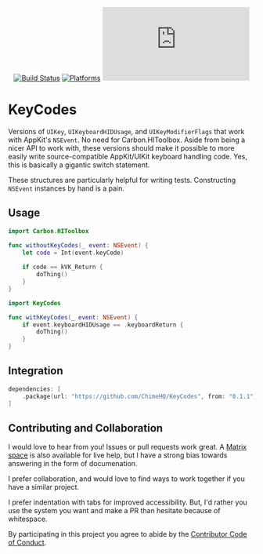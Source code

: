 <div align="center">

[![Build Status][build status badge]][build status]
[![Platforms][platforms badge]][platforms]
[![Matrix][matrix badge]][matrix]

</div>

# KeyCodes

Versions of `UIKey`, `UIKeyboardHIDUsage`, and `UIKeyModifierFlags` that work with AppKit's `NSEvent`. No need for Carbon.HIToolbox. Aside from being a nicer API to work with, these versions should make it possible to more easily write source-compatible AppKit/UIKit keyboard handling code. Yes, this is basically a gigantic switch statement.

These structures are particularly helpful for writing tests. Constructing `NSEvent` instances by hand is a pain.

## Usage

```swift
import Carbon.HIToolbox

func withoutKeyCodes(_ event: NSEvent) {
    let code = Int(event.keyCode)
    
    if code == kVK_Return {
        doThing()
    }
}

import KeyCodes

func withKeyCodes(_ event: NSEvent) {
    if event.keyboardHIDUsage == .keyboardReturn {
        doThing()
    }
}
```

## Integration

```swift
dependencies: [
    .package(url: "https://github.com/ChimeHQ/KeyCodes", from: "0.1.1")
]
```

## Contributing and Collaboration

I would love to hear from you! Issues or pull requests work great. A [Matrix space][matrix] is also available for live help, but I have a strong bias towards answering in the form of documenation.

I prefer collaboration, and would love to find ways to work together if you have a similar project.

I prefer indentation with tabs for improved accessibility. But, I'd rather you use the system you want and make a PR than hesitate because of whitespace.

By participating in this project you agree to abide by the [Contributor Code of Conduct](CODE_OF_CONDUCT.md).

[build status]: https://github.com/ChimeHQ/KeyCodes/actions
[build status badge]: https://github.com/ChimeHQ/KeyCodes/workflows/CI/badge.svg
[platforms]: https://swiftpackageindex.com/ChimeHQ/KeyCodes
[platforms badge]: https://img.shields.io/endpoint?url=https%3A%2F%2Fswiftpackageindex.com%2Fapi%2Fpackages%2FChimeHQ%2FKeyCodes%2Fbadge%3Ftype%3Dplatforms
[matrix]: https://matrix.to/#/%23chimehq%3Amatrix.org
[matrix badge]: https://img.shields.io/matrix/chimehq%3Amatrix.org?label=Matrix
